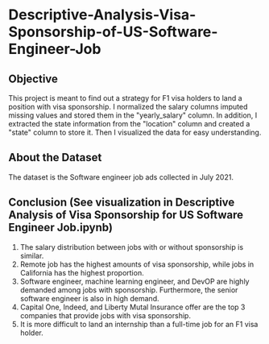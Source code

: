 # Descriptive-Analysis-Visa-Sponsorship-of-US-Software-Engineer-Job
## Objective
This project is meant to find out a strategy for F1 visa holders to land a position with visa sponsorship. 
I normalized the salary columns imputed missing values and stored them in the "yearly_salary" column. In addition, I extracted the state information from the "location" column and created a "state" column to store it. 
Then I visualized the data for easy understanding. 
## About the Dataset
The dataset is the Software engineer job ads collected in July 2021. 
## Conclusion (See visualization in Descriptive Analysis of Visa Sponsorship for US Software Engineer Job.ipynb)
1. The salary distribution between jobs with or without sponsorship is similar.
2. Remote job has the highest amounts of visa sponsorship, while jobs in California has the highest proportion.
3. Software engineer, machine learning engineer, and DevOP are highly demanded among jobs with sponsorship. Furthermore, the senior software engineer is also in high demand.
4. Capital One, Indeed, and Liberty Mutal Insurance offer are the top 3 companies that provide jobs with visa sponsorship.
5. It is more difficult to land an internship than a full-time job for an F1 visa holder. 
